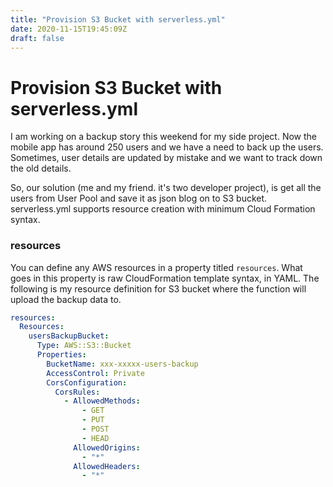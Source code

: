 ```yaml
---
title: "Provision S3 Bucket with serverless.yml"
date: 2020-11-15T19:45:09Z
draft: false
---
```

# Provision S3 Bucket with serverless.yml

I am working on a backup story this weekend for my side project. Now the mobile app has around 250 users and we have a need to back up the users. Sometimes, user details are updated by mistake and we want to track down the old details.

So, our solution \(me and my friend. it's two developer project\), is get all the users from User Pool and save it as json blog on to S3 bucket. serverless.yml supports resource creation with minimum Cloud Formation syntax.

### resources

You can define any AWS resources in a property titled `resources`. What goes in this property is raw CloudFormation template syntax, in YAML. The following is my resource definition for S3 bucket where the function will upload the backup data to.

```yaml
resources:
  Resources:
    usersBackupBucket:
      Type: AWS::S3::Bucket
      Properties:
        BucketName: xxx-xxxxx-users-backup
        AccessControl: Private
        CorsConfiguration:
          CorsRules:
            - AllowedMethods:
                - GET
                - PUT
                - POST
                - HEAD
              AllowedOrigins:
                - "*"
              AllowedHeaders:
                - "*"
```

